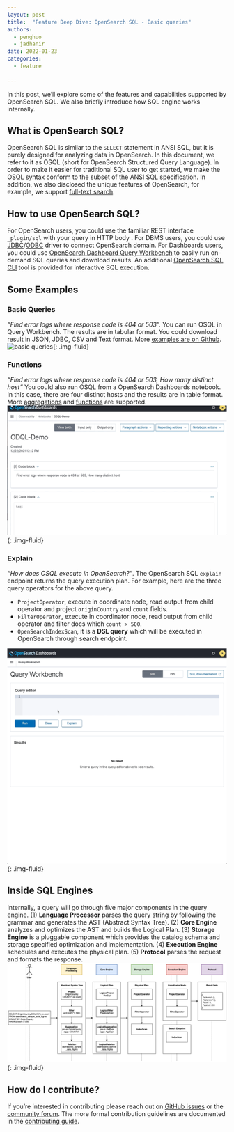 ```yaml
---
layout: post
title:  "Feature Deep Dive: OpenSearch SQL - Basic queries"
authors: 
  - penghuo
  - jadhanir
date: 2022-01-23
categories: 
  - feature

---
```


In this post, we’ll explore some of the features and capabilities supported by OpenSearch SQL. We also briefly introduce how SQL engine works internally.

## What is OpenSearch SQL?

OpenSearch SQL is similar to the `SELECT` statement in ANSI SQL, but it is purely designed for analyzing data in OpenSearch. In this document, we refer to it as OSQL (short for OpenSearch Structured Query Language). In order to make it easier for traditional SQL user to get started, we make the OSQL syntax conform to the subset of the ANSI SQL specification. In addition, we also disclosed the unique features of OpenSearch, for example, we support [full-text search](https://github.com/opensearch-project/sql/blob/main/docs/user/dql/functions.rst#match).

## How to use OpenSearch SQL?

For OpenSearch users, you could use the familiar REST interface `_plugin/sql` with your query in HTTP body . 
For DBMS users, you could use [JDBC](https://opensearch.org/artifacts#opensearch-sql-jdbc)/[ODBC](https://opensearch.org/artifacts#opensearch-sql-odbc) driver to connect OpenSearch domain.
For Dashboards users, you could use [OpenSearch Dashboard Query Workbench](https://opensearch.org/docs/latest/search-plugins/sql/workbench/) to easily run on-demand SQL queries and download results.
An additional [OpenSearch SQL CLI](https://pypi.org/project/opensearchsql/) tool is provided for interactive SQL execution.

## Some Examples

### Basic Queries

*“Find error logs where response code is 404 or 503”.* 
You can run OSQL in Query Workbench. The results are in tabular format. You could download result in JSON, JDBC, CSV and Text format. More [examples are on Github](https://github.com/opensearch-project/sql/blob/main/docs/user/interfaces/protocol.rst).
![basic queries](/assets/media/blog-images/2022-01-30-opensearch-sql-basic-queries/basic_queries.gif){: .img-fluid}
### Functions

*“Find error logs where response code is 404 or 503, How many distinct host”* 
You could also run OSQL from a OpenSearch Dashboards notebook. In this case, there are four distinct hosts and the results are in table format. More [aggregations](https://github.com/opensearch-project/sql/blob/main/docs/user/dql/aggregations.rst) and [functions](https://github.com/opensearch-project/sql/blob/main/docs/user/dql/functions.rst) are supported.
![functions](/assets/media/blog-images/2022-01-30-opensearch-sql-basic-queries/functions.gif){: .img-fluid}
### Explain

*“How does OSQL execute in OpenSearch?”*. The OpenSearch SQL `explain` endpoint returns the query execution plan. For example, here are the three query operators for the above query.

* `ProjectOperator`, execute in coordinate node, read output from child operator and project `originCountry` and `count` fields.
* `FilterOperator`, execute in coordinator node, read output from child operator and filter docs which `count > 500`.
* `OpenSearchIndexScan`, it is a **DSL query** which will be executed in OpenSearch through search endpoint.

![explain](/assets/media/blog-images/2022-01-30-opensearch-sql-basic-queries/explain.gif){: .img-fluid}
## Inside SQL Engines

Internally, a query will go through five major components in the query engine. (1) **Language Processor** parses the query string by following the grammar and generates the AST (Abstract Syntax Tree). (2) **Core Engine** analyzes and optimizes the AST and builds the Logical Plan. (3) **Storage Engine** is a pluggable component which provides the catalog schema and storage specified optimization and implementation. (4) **Execution Engine** schedules and executes the physical plan. (5) **Protocol** parses the request and formats the response. 
![architecture](/assets/media/blog-images/2022-01-30-opensearch-sql-basic-queries/architecture.png){: .img-fluid}
## How do I contribute?

If you’re interested in contributing please reach out on [GitHub issues](https://github.com/opensearch-project/sql/issues) or the [community forum](https://discuss.opendistrocommunity.dev/). The more formal contribution guidelines are documented in the [contributing guide](https://github.com/opensearch-project/sql/blob/main/CONTRIBUTING.md).
